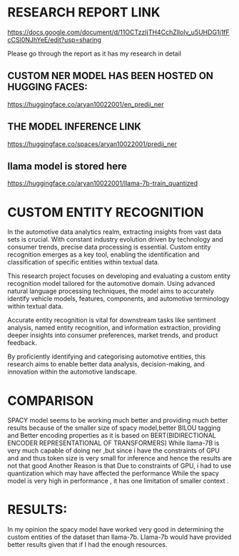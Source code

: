 # RESEARCH REPORT LINK 
https://docs.google.com/document/d/11OCTzzIjTH4CchZlIolv_u5UHDG1j1fFcCSI0NJhYeE/edit?usp=sharing

Please go through the report as it has my research in detail

## CUSTOM NER MODEL HAS BEEN HOSTED ON HUGGING FACES: 

https://huggingface.co/aryan10022001/en_predii_ner


## THE MODEL INFERENCE LINK

https://huggingface.co/spaces/aryan10022001/predii_ner

## llama model is stored here

https://huggingface.co/aryan10022001/llama-7b-train_quantized

# CUSTOM ENTITY RECOGNITION


In the automotive data analytics realm, extracting insights from vast data sets is crucial. With constant industry evolution driven by technology and consumer trends, precise data processing is essential. Custom entity recognition emerges as a key tool, enabling the identification and classification of specific entities within textual data.

This research project focuses on developing and evaluating a custom entity recognition model tailored for the automotive domain. Using advanced natural language processing techniques, the model aims to accurately identify vehicle models, features, components, and automotive terminology within textual data.

Accurate entity recognition is vital for downstream tasks like sentiment analysis, named entity recognition, and information extraction, providing deeper insights into consumer preferences, market trends, and product feedback.

By proficiently identifying and categorising automotive entities, this research aims to enable better data analysis, decision-making, and innovation within the automotive landscape.

# COMPARISON
SPACY model seems to be working much better and providing much better results because of the smaller size of spacy model,better BILOU tagging and Better encoding properties as it is based on BERT(BIDIRECTIONAL ENCODER REPRESENTATIONAL OF TRANSFORMERS)
While llama-7B is very much capable of doing ner ,but since i have the constraints of GPU and and thus token size is very small for inference and hence the results are not that good
Another Reason is that Due to constraints of GPU, i had to use quantization which may have affected the performance
While the spacy model is very high in performance , it has one limitation of smaller context .

# RESULTS:
In my opinion the spacy model have worked very good in determining the custom entities of the dataset than llama-7b.
Llama-7b  would have provided better results given that if I had the enough resources.



